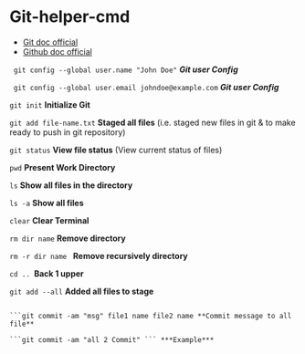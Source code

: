 # Git-helper-cmd
- [Git doc official](https://git-scm.com/docs)
- [Github doc official](https://docs.github.com/en)

``` git config --global user.name "John Doe"``` ***Git user Config***
 
``` git config --global user.email johndoe@example.com``` ***Git user Config***


```git init``` **Initialize Git**

```git add file-name.txt``` **Staged all files** (i.e. staged new files in git & to make ready to push in git repository)

```git status``` **View file status** (View current status of files)

```pwd``` **Present Work Directory**

```ls```  **Show all files in the directory**

```ls -a``` **Show all files <including hidden> in the directory**

```clear``` **Clear Terminal**

```rm dir name```  **Remove directory**
  
```rm -r dir name ``` **Remove recursively directory** 
  
```cd .. ```**Back 1 upper**

```git add --all``` **Added all files to stage**

```git commit -m "msg" **Commit message to changed files**

```git commit -am "msg" file1 name file2 name **Commit message to all file**

```git commit -am "all 2 Commit" ``` ***Example***
  
  





























